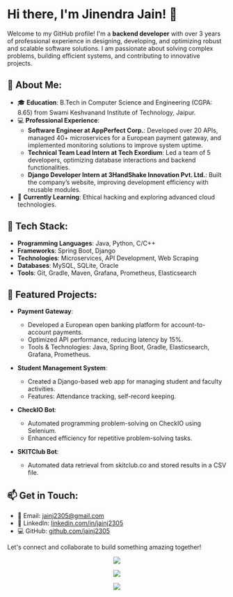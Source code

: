 # Hi there, I'm Jinendra Jain! 👋

Welcome to my GitHub profile! I'm a **backend developer** with over 3 years of professional experience in designing, developing, and optimizing robust and scalable software solutions. I am passionate about solving complex problems, building efficient systems, and contributing to innovative projects.

## 🚀 About Me:
- 🎓 **Education**: B.Tech in Computer Science and Engineering (CGPA: 8.65) from Swami Keshvanand Institute of Technology, Jaipur.
- 💻 **Professional Experience**:
  - **Software Engineer at AppPerfect Corp.**: Developed over 20 APIs, managed 40+ microservices for a European payment gateway, and implemented monitoring solutions to improve system uptime.
  - **Technical Team Lead Intern at Tech Exordium**: Led a team of 5 developers, optimizing database interactions and backend functionalities.
  - **Django Developer Intern at 3HandShake Innovation Pvt. Ltd.**: Built the company’s website, improving development efficiency with reusable modules.
- 🌱 **Currently Learning**: Ethical hacking and exploring advanced cloud technologies.

## 🔧 Tech Stack:
- **Programming Languages**: Java, Python, C/C++
- **Frameworks**: Spring Boot, Django
- **Technologies**: Microservices, API Development, Web Scraping
- **Databases**: MySQL, SQLite, Oracle
- **Tools**: Git, Gradle, Maven, Grafana, Prometheus, Elasticsearch

## 💼 Featured Projects:
- **Payment Gateway**:
  - Developed a European open banking platform for account-to-account payments.
  - Optimized API performance, reducing latency by 15%.
  - Tools & Technologies: Java, Spring Boot, Gradle, Elasticsearch, Grafana, Prometheus.

- **Student Management System**:
  - Created a Django-based web app for managing student and faculty activities.
  - Features: Attendance tracking, self-record keeping.

- **CheckIO Bot**:
  - Automated programming problem-solving on CheckIO using Selenium.
  - Enhanced efficiency for repetitive problem-solving tasks.

- **SKITClub Bot**:
  - Automated data retrieval from skitclub.co and stored results in a CSV file.

## 📫 Get in Touch:
- 📧 Email: jainj2305@gmail.com
- 🔗 LinkedIn: [linkedin.com/in/jainj2305](https://linkedin.com/in/jainj2305)
- 💻 GitHub: [github.com/jainj2305](https://github.com/jainj2305)

Let's connect and collaborate to build something amazing together!

<p align="center">
 <a href="https://github.com/jainj2305/github-readme-stats">
   <img src="https://github-readme-stats.vercel.app/api/top-langs/?username=jainj2305&layout=compact&theme=material-palenight" />
 </a>
</p>
<p align="center">
 <a href="https://linkedin.com/in/jainj2305" target="_blank">
  <img src="https://img.icons8.com/fluent/48/000000/linkedin.png" />
 </a>
</p>
<p align="center">
 <img src="https://visitor-badge.laobi.icu/badge?page_id=jainj2305" id="counter">
</p>
<!--
**jainj2305/jainj2305** is a ✨ _special_ ✨ repository because its `README.md` (this file) appears on your GitHub profile.

Here are some ideas to get you started:

- 🔭 I’m currently working on ...
- 🌱 I’m currently learning ...
- 👯 I’m looking to collaborate on ...
- 🤔 I’m looking for help with ...
- 💬 Ask me about ...
- 📫 How to reach me: ...
- 😄 Pronouns: ...
- ⚡ Fun fact: ...
-->
